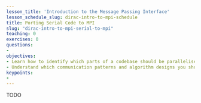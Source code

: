 ```yaml
---
lesson_title: 'Introduction to the Message Passing Interface'
lesson_schedule_slug: dirac-intro-to-mpi-schedule
title: Porting Serial Code to MPI
slug: "dirac-intro-to-mpi-serial-to-mpi"
teaching: 0
exercises: 0
questions:
-
objectives:
- Learn how to identify which parts of a codebase should be parallelised
- Understand which communication patterns and algorithm designs you should use
keypoints:
-
---
```


TODO
